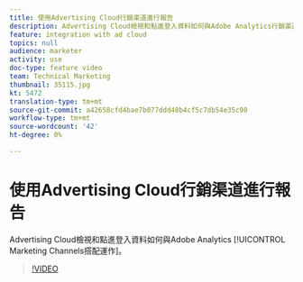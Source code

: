 ```yaml
---
title: 使用Advertising Cloud行銷渠道進行報告
description: Advertising Cloud檢視和點進登入資料如何與Adobe Analytics行銷渠道搭配運作
feature: integration with ad cloud
topics: null
audience: marketer
activity: use
doc-type: feature video
team: Technical Marketing
thumbnail: 35115.jpg
kt: 5472
translation-type: tm+mt
source-git-commit: a42658cfd4bae7b077ddd48b4cf5c7db54e35c98
workflow-type: tm+mt
source-wordcount: '42'
ht-degree: 0%

---
```



# 使用Advertising Cloud行銷渠道進行報告

Advertising Cloud檢視和點進登入資料如何與Adobe Analytics [!UICONTROL Marketing Channels搭配運作]。

>[!VIDEO](https://video.tv.adobe.com/v/35115/?quality=12&learn=on)
